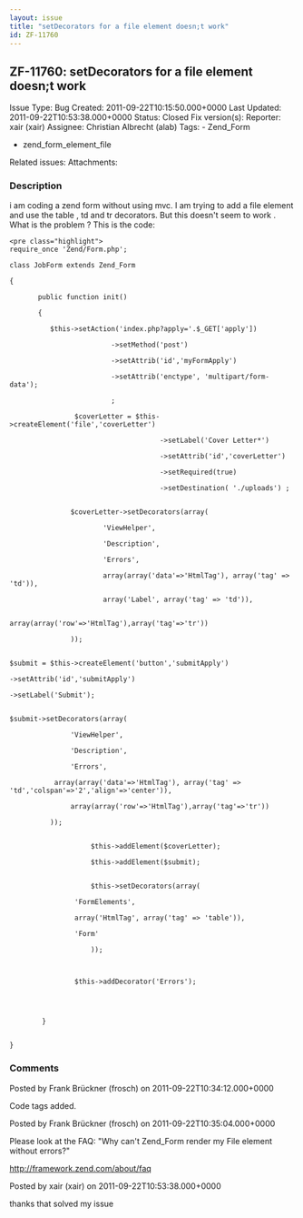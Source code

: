 ```yaml
---
layout: issue
title: "setDecorators for a file element doesn;t work"
id: ZF-11760
---
```


ZF-11760: setDecorators for a file element doesn;t work
-------------------------------------------------------

 Issue Type: Bug Created: 2011-09-22T10:15:50.000+0000 Last Updated: 2011-09-22T10:53:38.000+0000 Status: Closed Fix version(s): 
 Reporter:  xair (xair)  Assignee:  Christian Albrecht (alab)  Tags: - Zend\_Form
- zend\_form\_element\_file
 
 Related issues: 
 Attachments: 
### Description

i am coding a zend form without using mvc. I am trying to add a file element and use the table , td and tr decorators. But this doesn't seem to work . What is the problem ? This is the code:

 
    <pre class="highlight">
    require_once 'Zend/Form.php';
    
    class JobForm extends Zend_Form
    
    {
    
           public function init()
    
           { 
              
              $this->setAction('index.php?apply='.$_GET['apply']) 
    
                             ->setMethod('post') 
    
                             ->setAttrib('id','myFormApply') 
    
                             ->setAttrib('enctype', 'multipart/form-data');
    
                             ;
    
                    $coverLetter = $this->createElement('file','coverLetter')
     
                                         ->setLabel('Cover Letter*')
    
                                         ->setAttrib('id','coverLetter')
     
                                         ->setRequired(true)
    
                                         ->setDestination( './uploads') ;
                                
        
                   $coverLetter->setDecorators(array(
    
                           'ViewHelper',
    
                           'Description',
    
                           'Errors',
    
                           array(array('data'=>'HtmlTag'), array('tag' => 'td')),
    
                           array('Label', array('tag' => 'td')),
    
                           array(array('row'=>'HtmlTag'),array('tag'=>'tr'))
    
                   ));
    
                                    
    $submit = $this->createElement('button','submitApply')
    
    ->setAttrib('id','submitApply')
    
    ->setLabel('Submit'); 
    
                    
    $submit->setDecorators(array(
    
                   'ViewHelper',
    
                   'Description',
    
                   'Errors', 
    
               array(array('data'=>'HtmlTag'), array('tag' => 
    'td','colspan'=>'2','align'=>'center')),
    
                   array(array('row'=>'HtmlTag'),array('tag'=>'tr'))
    
              ));
    
                                        
                        $this->addElement($coverLetter);
                
                        $this->addElement($submit); 
                        
        
                        $this->setDecorators(array(
    
                    'FormElements',
    
                    array('HtmlTag', array('tag' => 'table')),
    
                    'Form'
    
                        ));
    
                        
            
                    $this->addDecorator('Errors');
    
                
              
                
            }
    
            
    }


 

 

### Comments

Posted by Frank Brückner (frosch) on 2011-09-22T10:34:12.000+0000

Code tags added.

 

 

Posted by Frank Brückner (frosch) on 2011-09-22T10:35:04.000+0000

Please look at the FAQ: "Why can't Zend\_Form render my File element without errors?"

<http://framework.zend.com/about/faq>

 

 

Posted by xair (xair) on 2011-09-22T10:53:38.000+0000

thanks that solved my issue

 

 